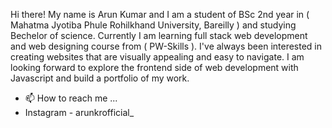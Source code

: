 Hi there! My name is Arun Kumar and I am a student of BSc  2nd year in ( Mahatma Jyotiba Phule Rohilkhand University, Bareilly ) and studying  Bechelor  of science. Currently I am learning full stack web development and web designing course from ( PW-Skills ). I've always been interested in creating websites that are visually appealing and easy to navigate. I am looking forward to explore the frontend side of web development with Javascript and build a portfolio of my work.

- 📫 How to reach me ...
- Instagram - arunkrofficial_


